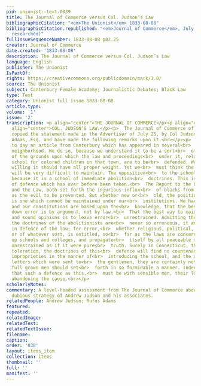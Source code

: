 ```yaml
---
pid: unionist--text-0039
title: The Journal of Commerce versus Col. Judson’s Law
bibliographicCitation: "<em>The Unionist</em> 1833-08-08"
bibliographicCitation.republished: "<em>Journal of Commerce</em>, July 30, 1833 (not
  researched)"
fullIssueSequenceNumber: 1833-08-08 p02.25
creator: Journal of Commerce
date.created: '1833-08-08'
description: The Journal of Commerce versus Col. Judson’s Law
language: English
publisher: The Unionist
IsPartOf: 
rights: https://creativecommons.org/publicdomain/mark/1.0/
source: The Unionist
subject: Canterbury Female Academy; Journalistic Debates; Black Law
type: Text
category: Unionist full issue 1833-08-08
article.type: 
volume: '1'
issue: '2'
transcription: <p align="center">THE JOURNAL OF COMMERCE</p><p align="center"><em>versus.</em></p><p
  align="center">COL. JUDSON’S LAW.</p><p>  The Journal of Commerce of July 30<br>  <sup>th</sup>  has
  copied the statement made in the Advertiser of July 25, by Col Judson and<br>  Rufus
  Adams, Esq. and have made the following remarks upon it.<br></p><p>  We publish
  to day an article from Canterbury which has appeared in several<br>  papers of that
  neighborhood. We do so, because we understand it to be a sort<br>  of official declaration
  of the grounds upon which the law and proceedings<br>  under it, relative to the
  school for colored children in that town, are to be<br>  defended. We are certainly
  willing it should have all proper weight. Yet we<br>  must think the ground taken
  will be very difficult to maintain. The opposition<br>  to the school then, is made
  because it is a school of immediate abolition<br>  doctrines. This is not the ground
  of defence which has ever before been taken.<br>  The Report to the Legislature
  and the Law, both set forth the injurious influx<br>  of blacks from other states
  as the evil to be prevented. But whether new or<br>  old, the position now assumed
  is one which cannot be maintained under our<br>  institutions. We have learned,
  and our constitutions are based upon the<br>  knowledge, that the best way to put
  down error is by argument, not by law.<br>  That the best way to maintain truth
  and sound opinions is to leave error<br>  unrestrained. Admitting therefore, that
  the doctrines of the abolitionists are<br>  never so erroneous, it amounts to nothing
  in defence of the law; for error,<br>  whether religious, political, scientific,
  or of whatever sort, is entitled, so<br>  far as the laws are concerned, to set
  up schools and colleges, and propagate<br>  itself by all peaceable means, as entirely
  unrestrained as if it were pure<br>  truth. Surely in Connecticut, that focus of
  toleration, the doctrines of this<br>  defence will find no countenance. As to the
  improprieties in the manner of<br>  introducing the school, and the abusive anonymous
  letters which were sent to<br>  the gentlemen, they are certainly not matters which
  full grown men should set<br>  forth in so formidable a manner. Indeed we think
  that such a defence as this,<br>  must be with sensible men, their last effort before
  abandoning the cause.<br></p>
scholarlyNotes: 
commentary: A level-headed assessment from The Journal of Commerce about the legally
  dubious strategy of Andrew Judson and his associates.
relatedPeople: Andrew Judson; Rufus Adams
featured: 
repeated: 
relatedImage: 
relatedText: 
relatedTextIssue: 
filename: 
caption: 
order: '038'
layout: items_item
collection: items
thumbnail: ''
full: ''
manifest: ''
---
```

